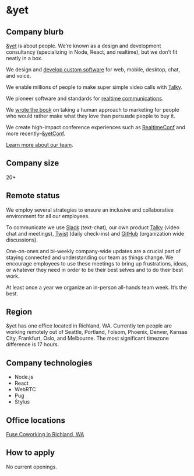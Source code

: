 # &yet

## Company blurb

[&yet](https://andyet.com) is about people. We’re known as a design and development consultancy (specializing in Node, React, and realtime), but we don’t fit neatly in a box.

We design and [develop custom software](https://andyet.com/software) for web, mobile, desktop, chat, and voice.

We enable millions of people to make super simple video calls with [Talky](https://talky.io).

We pioneer software and standards for [realtime communications](https://andyet.com/realtime).

We [wrote the book](https://gatherthepeople.com) on taking a human approach to marketing for people who would rather make what they love than persuade people to buy it.

We create high-impact conference experiences such as [RealtimeConf](http://experience.realtimeconf.com) and more recently–[&yetConf](http://andyetconf.com).

[Learn more about our team](https://andyet.com/about).

## Company size

20+

## Remote status

We employ several strategies to ensure an inclusive and collaborative environment for all our employees.

To communicate we use [Slack](https://slack.com) (text-chat), our own product [Talky](https://talky.io) (video chat and meetings), [Twist](https://twistapp.com) (daily check-ins) and [GitHub](https://github.com) (organization wide discussions).

One-on-ones and bi-weekly company-wide updates are a crucial part of staying connected and understanding our team as things change. We encourage employees to use these meetings to bring up frustrations, ideas, or whatever they need in order to be their best selves and to do their best work.

At least once a year we organize an in-person all-hands team week. It’s the best.

## Region

&yet has one office located in Richland, WA. Currently ten people are working remotely out of Seattle, Portland, Folsom, Phoenix, Denver, Kansas City, Frankfurt, Oslo, and Melbourne. The most significant timezone difference is 17 hours.

## Company technologies

* Node.js
* React
* WebRTC
* Pug
* Stylus

## Office locations

[Fuse Coworking in Richland, WA](https://goo.gl/maps/oJaAQFf12tv)

## How to apply

No current openings.
